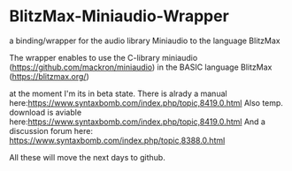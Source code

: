 # BlitzMax-Miniaudio-Wrapper
a binding/wrapper for the audio library Miniaudio to the language BlitzMax  

The wrapper enables to use the C-library miniaudio (https://github.com/mackron/miniaudio) in the BASIC language BlitzMax (https://blitzmax.org/)

at the moment I'm its in beta state. There is alrady a manual here:https://www.syntaxbomb.com/index.php/topic,8419.0.html 
Also temp. download is aviable here:https://www.syntaxbomb.com/index.php/topic,8419.0.html
And a discussion forum here: https://www.syntaxbomb.com/index.php/topic,8388.0.html

All these will move the next days to github.





